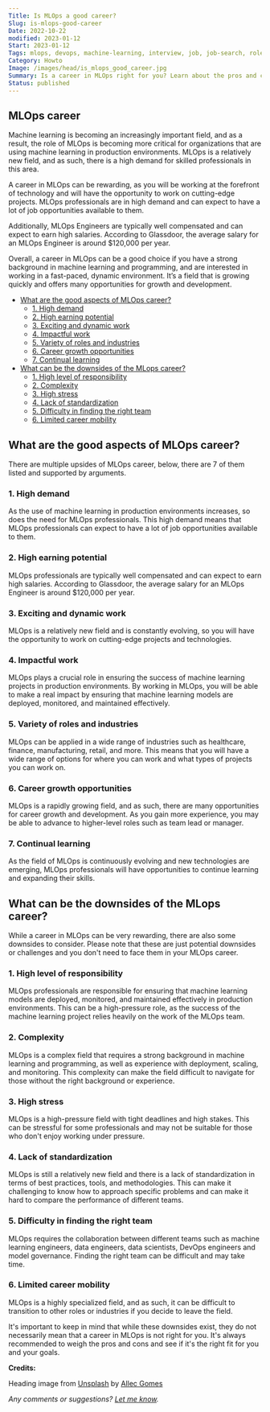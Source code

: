 ```yaml
---
Title: Is MLOps a good career?
Slug: is-mlops-good-career
Date: 2022-10-22
modified: 2023-01-12
Start: 2023-01-12
Tags: mlops, devops, machine-learning, interview, job, job-search, roles, career 
Category: Howto
Image: /images/head/is_mlops_good_career.jpg
Summary: Is a career in MLOps right for you? Learn about the pros and cons of this growing field, including high demand, high earning potential, exciting work, and career growth opportunities.
Status: published
---
```


## MLOps career
Machine learning is becoming an increasingly important field, and as a result, the role of MLOps is becoming more critical for organizations that are using machine learning in production environments. MLOps is a relatively new field, and as such, there is a high demand for skilled professionals in this area.

A career in MLOps can be rewarding, as you will be working at the forefront of technology and will have the opportunity to work on cutting-edge projects. MLOps professionals are in high demand and can expect to have a lot of job opportunities available to them.

Additionally, MLOps Engineers are typically well compensated and can expect to earn high salaries. According to Glassdoor, the average salary for an MLOps Engineer is around $120,000 per year.

Overall, a career in MLOps can be a good choice if you have a strong background in machine learning and programming, and are interested in working in a fast-paced, dynamic environment. It’s a field that is growing quickly and offers many opportunities for growth and development.

<!-- MarkdownTOC levels='2,3' autolink=True autoanchor=True -->

- [What are the good aspects of MLOps career?](#what-are-the-good-aspects-of-mlops-career)
	- [1.  High demand](#1-high-demand)
	- [2. High earning potential](#2-high-earning-potential)
	- [3. Exciting and dynamic work](#3-exciting-and-dynamic-work)
	- [4. Impactful work](#4-impactful-work)
	- [5. Variety of roles and industries](#5-variety-of-roles-and-industries)
	- [6.  Career growth opportunities](#6-career-growth-opportunities)
	- [7.  Continual learning](#7-continual-learning)
- [What can be the downsides of the MLops career?](#what-can-be-the-downsides-of-the-mlops-career)
	- [1.  High level of responsibility](#1-high-level-of-responsibility)
	- [2.  Complexity](#2-complexity)
	- [3.  High stress](#3-high-stress)
	- [4.  Lack of standardization](#4-lack-of-standardization)
	- [5.  Difficulty in finding the right team](#5-difficulty-in-finding-the-right-team)
	- [6.  Limited career mobility](#6-limited-career-mobility)

<!-- /MarkdownTOC -->

<a id="what-are-the-good-aspects-of-mlops-career"></a>
## What are the good aspects of MLOps career?
There are multiple upsides of MLOps career, below, there are 7 of them listed and supported by arguments.

<a id="1-high-demand"></a>
### 1.  High demand
As the use of machine learning in production environments increases, so does the need for MLOps professionals. This high demand means that MLOps professionals can expect to have a lot of job opportunities available to them.
    
<a id="2-high-earning-potential"></a>
### 2. High earning potential
MLOps professionals are typically well compensated and can expect to earn high salaries. According to Glassdoor, the average salary for an MLOps Engineer is around $120,000 per year.
    
<a id="3-exciting-and-dynamic-work"></a>
### 3. Exciting and dynamic work
MLOps is a relatively new field and is constantly evolving, so you will have the opportunity to work on cutting-edge projects and technologies.
    
<a id="4-impactful-work"></a>
### 4. Impactful work
MLOps plays a crucial role in ensuring the success of machine learning projects in production environments. By working in MLOps, you will be able to make a real impact by ensuring that machine learning models are deployed, monitored, and maintained effectively.
    
<a id="5-variety-of-roles-and-industries"></a>
### 5. Variety of roles and industries
MLOps can be applied in a wide range of industries such as healthcare, finance, manufacturing, retail, and more. This means that you will have a wide range of options for where you can work and what types of projects you can work on.
    
<a id="6-career-growth-opportunities"></a>
### 6.  Career growth opportunities
MLOps is a rapidly growing field, and as such, there are many opportunities for career growth and development. As you gain more experience, you may be able to advance to higher-level roles such as team lead or manager.
    
<a id="7-continual-learning"></a>
### 7.  Continual learning
As the field of MLOps is continuously evolving and new technologies are emerging, MLOps professionals will have opportunities to continue learning and expanding their skills.

<a id="what-can-be-the-downsides-of-the-mlops-career"></a>
## What can be the downsides of the MLops career?
While a career in MLOps can be very rewarding, there are also some downsides to consider. Please note that these are just potential downsides or challenges and you don't need to face them in your MLOps career.

<a id="1-high-level-of-responsibility"></a>
### 1.  High level of responsibility
MLOps professionals are responsible for ensuring that machine learning models are deployed, monitored, and maintained effectively in production environments. This can be a high-pressure role, as the success of the machine learning project relies heavily on the work of the MLOps team.
    
<a id="2-complexity"></a>
### 2.  Complexity
MLOps is a complex field that requires a strong background in machine learning and programming, as well as experience with deployment, scaling, and monitoring. This complexity can make the field difficult to navigate for those without the right background or experience.
    
<a id="3-high-stress"></a>
### 3.  High stress
MLOps is a high-pressure field with tight deadlines and high stakes. This can be stressful for some professionals and may not be suitable for those who don't enjoy working under pressure.
    
<a id="4-lack-of-standardization"></a>
### 4.  Lack of standardization
MLOps is still a relatively new field and there is a lack of standardization in terms of best practices, tools, and methodologies. This can make it challenging to know how to approach specific problems and can make it hard to compare the performance of different teams.
    
<a id="5-difficulty-in-finding-the-right-team"></a>
### 5.  Difficulty in finding the right team
MLOps requires the collaboration between different teams such as machine learning engineers, data engineers, data scientists, DevOps engineers and model governance. Finding the right team can be difficult and may take time.
    
<a id="6-limited-career-mobility"></a>
### 6.  Limited career mobility
MLOps is a highly specialized field, and as such, it can be difficult to transition to other roles or industries if you decide to leave the field.
    

It's important to keep in mind that while these downsides exist, they do not necessarily mean that a career in MLOps is not right for you. It's always recommended to weigh the pros and cons and see if it's the right fit for you and your goals.

**Credits:**

Heading image from [Unsplash](https://unsplash.com/photos/dmLIDt7xZNA) by [Allec Gomes](https://unsplash.com/@allecgomes)


*Any comments or suggestions? [Let me know](mailto:ksafjan@gmail.com?subject=Blog+post).*
